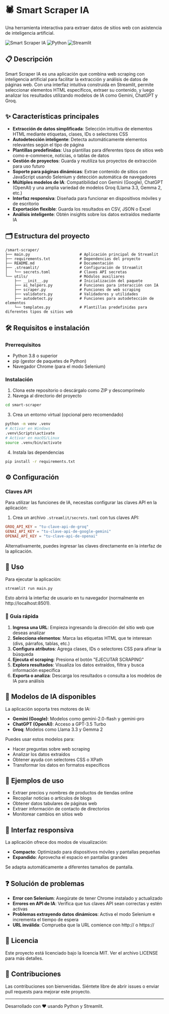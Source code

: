 # 🕷️ Smart Scraper IA

Una herramienta interactiva para extraer datos de sitios web con asistencia de inteligencia artificial.

![Smart Scraper IA](https://img.shields.io/badge/Smart%20Scraper-IA-brightgreen)
![Python](https://img.shields.io/badge/Python-3.8%2B-blue)
![Streamlit](https://img.shields.io/badge/Streamlit-1.25%2B-red)

## 📋 Descripción

Smart Scraper IA es una aplicación que combina web scraping con inteligencia artificial para facilitar la extracción y análisis de datos de páginas web. Con una interfaz intuitiva construida en Streamlit, permite seleccionar elementos HTML específicos, extraer su contenido, y luego analizar los resultados utilizando modelos de IA como Gemini, ChatGPT y Groq.

## ✨ Características principales

- **Extracción de datos simplificada**: Selección intuitiva de elementos HTML mediante etiquetas, clases, IDs o selectores CSS
- **Autodetección inteligente**: Detecta automáticamente elementos relevantes según el tipo de página
- **Plantillas predefinidas**: Usa plantillas para diferentes tipos de sitios web como e-commerce, noticias, o tablas de datos
- **Gestión de proyectos**: Guarda y reutiliza tus proyectos de extracción para uso futuro
- **Soporte para páginas dinámicas**: Extrae contenido de sitios con JavaScript usando Selenium y detección automática de navegadores
- **Múltiples modelos de IA**: Compatibilidad con Gemini (Google), ChatGPT (OpenAI) y una amplia variedad de modelos Groq (Llama 3.3, Gemma 2, etc.)
- **Interfaz responsiva**: Diseñada para funcionar en dispositivos móviles y de escritorio
- **Exportación flexible**: Guarda los resultados en CSV, JSON o Excel
- **Análisis inteligente**: Obtén insights sobre los datos extraídos mediante IA

## 🗂️ Estructura del proyecto

```
/smart-scraper/
├── main.py                      # Aplicación principal de Streamlit
├── requirements.txt             # Dependencias del proyecto
├── README.md                    # Documentación
├── .streamlit/                  # Configuración de Streamlit
│   └── secrets.toml             # Claves API secretas
└── utils/                       # Módulos auxiliares
    ├── __init__.py              # Inicialización del paquete
    ├── ai_helpers.py            # Funciones para interacción con IA
    ├── scraper.py               # Funciones de web scraping
    ├── validators.py            # Validadores y utilidades
    ├── autodetect.py            # Funciones para autodetección de elementos
    └── templates.py             # Plantillas predefinidas para diferentes tipos de sitios web
```

## 🛠️ Requisitos e instalación

### Prerrequisitos

- Python 3.8 o superior
- pip (gestor de paquetes de Python)
- Navegador Chrome (para el modo Selenium)

### Instalación

1. Clona este repositorio o descárgalo como ZIP y descomprímelo
2. Navega al directorio del proyecto

```bash
cd smart-scraper
```

3. Crea un entorno virtual (opcional pero recomendado)

```bash
python -m venv .venv
# Activar en Windows
.venv\Scripts\activate
# Activar en macOS/Linux
source .venv/bin/activate
```

4. Instala las dependencias

```bash
pip install -r requirements.txt
```

## ⚙️ Configuración

### Claves API

Para utilizar las funciones de IA, necesitas configurar las claves API en la aplicación:

1. Crea un archivo `.streamlit/secrets.toml` con tus claves API:

```toml
GROQ_API_KEY = "tu-clave-api-de-groq"
GENAI_API_KEY = "tu-clave-api-de-google-gemini"
OPENAI_API_KEY = "tu-clave-api-de-openai"
```

Alternativamente, puedes ingresar las claves directamente en la interfaz de la aplicación.

## 🚀 Uso

Para ejecutar la aplicación:

```bash
streamlit run main.py
```

Esto abrirá la interfaz de usuario en tu navegador (normalmente en http://localhost:8501).

### 🧩 Guía rápida

1. **Ingresa una URL**: Empieza ingresando la dirección del sitio web que deseas analizar
2. **Selecciona elementos**: Marca las etiquetas HTML que te interesan (divs, párrafos, tablas, etc.)
3. **Configura atributos**: Agrega clases, IDs o selectores CSS para afinar la búsqueda
4. **Ejecuta el scraping**: Presiona el botón "EJECUTAR SCRAPING"
5. **Explora resultados**: Visualiza los datos extraídos, filtra y busca información específica
6. **Exporta o analiza**: Descarga los resultados o consulta a los modelos de IA para análisis

## 🧠 Modelos de IA disponibles

La aplicación soporta tres motores de IA:

- **Gemini (Google)**: Modelos como gemini-2.0-flash y gemini-pro
- **ChatGPT (OpenAI)**: Acceso a GPT-3.5 Turbo
- **Groq**: Modelos como Llama 3.3 y Gemma 2

Puedes usar estos modelos para:

- Hacer preguntas sobre web scraping
- Analizar los datos extraídos
- Obtener ayuda con selectores CSS o XPath
- Transformar los datos en formatos específicos

## 🎯 Ejemplos de uso

- Extraer precios y nombres de productos de tiendas online
- Recopilar noticias o artículos de blogs
- Obtener datos tabulares de páginas web
- Extraer información de contacto de directorios
- Monitorear cambios en sitios web

## 📱 Interfaz responsiva

La aplicación ofrece dos modos de visualización:

- **Compacto**: Optimizado para dispositivos móviles y pantallas pequeñas
- **Expandido**: Aprovecha el espacio en pantallas grandes

Se adapta automáticamente a diferentes tamaños de pantalla.

## ❓ Solución de problemas

- **Error con Selenium**: Asegúrate de tener Chrome instalado y actualizado
- **Errores en API de IA**: Verifica que tus claves API sean correctas y estén activas
- **Problemas extrayendo datos dinámicos**: Activa el modo Selenium e incrementa el tiempo de espera
- **URL inválida**: Comprueba que la URL comience con http:// o https://

## 📄 Licencia

Este proyecto está licenciado bajo la licencia MIT. Ver el archivo LICENSE para más detalles.

## 👥 Contribuciones

Las contribuciones son bienvenidas. Siéntete libre de abrir issues o enviar pull requests para mejorar este proyecto.

---

Desarrollado con ❤️ usando Python y Streamlit.
